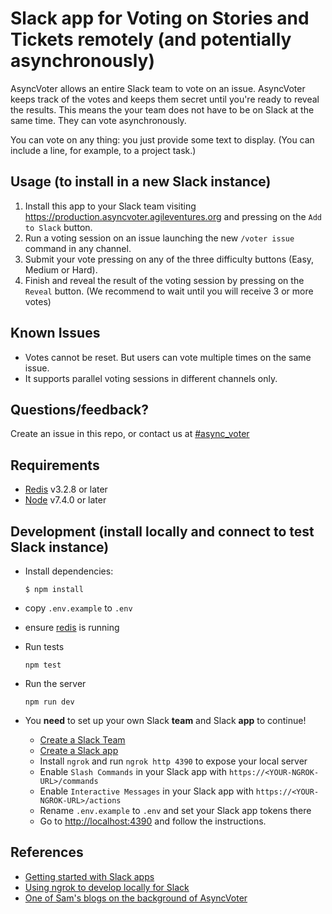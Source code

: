 # Slack app for Voting on Stories and Tickets remotely (and potentially asynchronously)

AsyncVoter allows an entire Slack team to vote on an issue. AsyncVoter keeps track of the votes and keeps them secret until you're ready to reveal the results. This means the your team does not have to be on Slack at the same time. They can vote asynchronously.

You can vote on any thing: you just provide some text to display. (You can include a line, for example, to a project task.)

## Usage (to install in a new Slack instance)

1. Install this app to your Slack team visiting https://production.asyncvoter.agileventures.org and pressing on the `Add to Slack` button.
2. Run a voting session on an issue launching the new `/voter issue` command in any channel.
3. Submit your vote pressing on any of the three difficulty buttons (Easy, Medium or Hard).
4. Finish and reveal the result of the voting session by pressing on the `Reveal` button. (We recommend to wait until you will receive 3 or more votes)

## Known Issues

- Votes cannot be reset. But users can vote multiple times on the same issue.
- It supports parallel voting sessions in different channels only.

## Questions/feedback?

Create an issue in this repo, or contact us at [#async_voter](https://agileventures.slack.com/messages/async_voter)

## Requirements

- [Redis](https://redis.io/) v3.2.8 or later
- [Node](https://nodejs.org) v7.4.0 or later

## Development (install locally and connect to test Slack instance)

* Install dependencies:

  ```
  $ npm install
  ```

* copy `.env.example` to `.env`

* ensure [redis](https://redis.io/topics/quickstart) is running

* Run tests 

  ```
  npm test
  ```

* Run the server 

  ```
  npm run dev
  ```

* You **need** to set up your own Slack **team** and Slack **app** to continue!

    - [Create a Slack Team](https://slack.com/create)
    - [Create a Slack app](https://api.slack.com/apps?new_app=1)
    - Install `ngrok` and run `ngrok http 4390` to expose your local server
    - Enable `Slash Commands` in your Slack app with `https://<YOUR-NGROK-URL>/commands`
    - Enable `Interactive Messages` in your Slack app with `https://<YOUR-NGROK-URL>/actions`
    - Rename `.env.example` to `.env` and set your Slack app tokens there
    - Go to <http://localhost:4390> and follow the instructions.

## References

  - [Getting started with Slack apps](https://api.slack.com/slack-apps)
  - [Using ngrok to develop locally for Slack](https://api.slack.com/tutorials/tunneling-with-ngrok)
  - [One of Sam's blogs on the background of AsyncVoter](https://medium.com/agileventures/automating-what-to-do-next-7295c62007d9)
